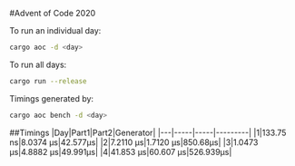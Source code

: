 #Advent of Code 2020

To run an individual day: 

``` sh
cargo aoc -d <day>
```

To run all days:

``` sh
cargo run --release
```

Timings generated by:

``` sh
cargo aoc bench -d <day>
```

##Timings
|Day|Part1|Part2|Generator|
|---|-----|-----|---------|
|1|133.75 ns|8.0374 µs|42.577µs|
|2|7.2110 µs|1.7120 µs|850.68µs|
|3|1.0473 µs|4.8882 µs|49.991µs|
|4|41.853 µs|60.607 µs|526.939µs|
